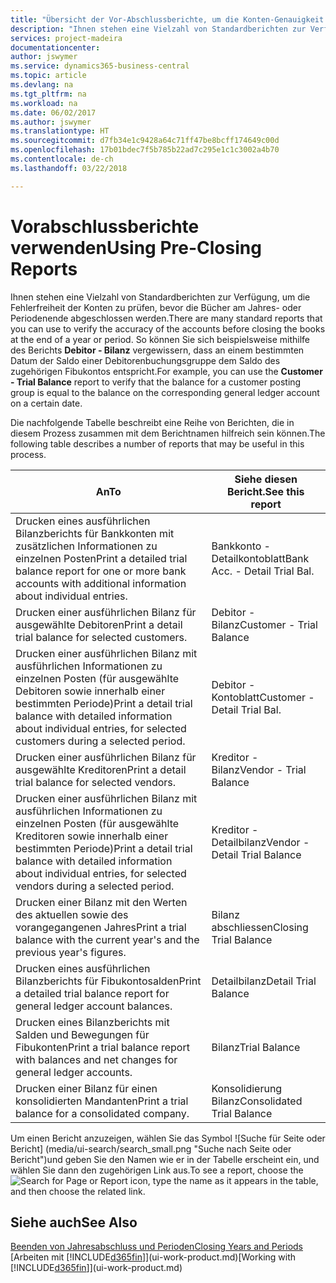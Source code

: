 ```yaml
---
title: "Übersicht der Vor-Abschlussberichte, um die Konten-Genauigkeit sicherzustellen| Microsoft Docs"
description: "Ihnen stehen eine Vielzahl von Standardberichten zur Verfügung, um die Fehlerfreiheit der Konten zu prüfen, bevor die Bücher am Jahres- oder Periodenende abgeschlossen werden."
services: project-madeira
documentationcenter: 
author: jswymer
ms.service: dynamics365-business-central
ms.topic: article
ms.devlang: na
ms.tgt_pltfrm: na
ms.workload: na
ms.date: 06/02/2017
ms.author: jswymer
ms.translationtype: HT
ms.sourcegitcommit: d7fb34e1c9428a64c71ff47be8bcff174649c00d
ms.openlocfilehash: 17b01bdec7f5b785b22ad7c295e1c1c3002a4b70
ms.contentlocale: de-ch
ms.lasthandoff: 03/22/2018

---
```

# <a name="using-pre-closing-reports"></a><span data-ttu-id="dc8df-103">Vorabschlussberichte verwenden</span><span class="sxs-lookup"><span data-stu-id="dc8df-103">Using Pre-Closing Reports</span></span>
<span data-ttu-id="dc8df-104">Ihnen stehen eine Vielzahl von Standardberichten zur Verfügung, um die Fehlerfreiheit der Konten zu prüfen, bevor die Bücher am Jahres- oder Periodenende abgeschlossen werden.</span><span class="sxs-lookup"><span data-stu-id="dc8df-104">There are many standard reports that you can use to verify the accuracy of the accounts before closing the books at the end of a year or period.</span></span> <span data-ttu-id="dc8df-105">So können Sie sich beispielsweise mithilfe des Berichts **Debitor - Bilanz** vergewissern, dass an einem bestimmten Datum der Saldo einer Debitorenbuchungsgruppe dem Saldo des zugehörigen Fibukontos entspricht.</span><span class="sxs-lookup"><span data-stu-id="dc8df-105">For example, you can use the **Customer - Trial Balance** report to verify that the balance for a customer posting group is equal to the balance on the corresponding general ledger account on a certain date.</span></span>

<span data-ttu-id="dc8df-106">Die nachfolgende Tabelle beschreibt eine Reihe von Berichten, die in diesem Prozess zusammen mit dem Berichtnamen hilfreich sein können.</span><span class="sxs-lookup"><span data-stu-id="dc8df-106">The following table describes a number of reports that may be useful in this process.</span></span>

| <span data-ttu-id="dc8df-107">An</span><span class="sxs-lookup"><span data-stu-id="dc8df-107">To</span></span> | <span data-ttu-id="dc8df-108">Siehe diesen Bericht.</span><span class="sxs-lookup"><span data-stu-id="dc8df-108">See this report</span></span> |
| --- | --- |
| <span data-ttu-id="dc8df-109">Drucken eines ausführlichen Bilanzberichts für Bankkonten mit zusätzlichen Informationen zu einzelnen Posten</span><span class="sxs-lookup"><span data-stu-id="dc8df-109">Print a detailed trial balance report for one or more bank accounts with additional information about individual entries.</span></span> |<span data-ttu-id="dc8df-110">Bankkonto - Detailkontoblatt</span><span class="sxs-lookup"><span data-stu-id="dc8df-110">Bank Acc. - Detail Trial Bal.</span></span> |
| <span data-ttu-id="dc8df-111">Drucken einer ausführlichen Bilanz für ausgewählte Debitoren</span><span class="sxs-lookup"><span data-stu-id="dc8df-111">Print a detail trial balance for selected customers.</span></span> |<span data-ttu-id="dc8df-112">Debitor - Bilanz</span><span class="sxs-lookup"><span data-stu-id="dc8df-112">Customer - Trial Balance</span></span> |
| <span data-ttu-id="dc8df-113">Drucken einer ausführlichen Bilanz mit ausführlichen Informationen zu einzelnen Posten (für ausgewählte Debitoren sowie innerhalb einer bestimmten Periode)</span><span class="sxs-lookup"><span data-stu-id="dc8df-113">Print a detail trial balance with detailed information about individual entries, for selected customers during a selected period.</span></span> |<span data-ttu-id="dc8df-114">Debitor - Kontoblatt</span><span class="sxs-lookup"><span data-stu-id="dc8df-114">Customer - Detail Trial Bal.</span></span> |
| <span data-ttu-id="dc8df-115">Drucken einer ausführlichen Bilanz für ausgewählte Kreditoren</span><span class="sxs-lookup"><span data-stu-id="dc8df-115">Print a detail trial balance for selected vendors.</span></span> |<span data-ttu-id="dc8df-116">Kreditor - Bilanz</span><span class="sxs-lookup"><span data-stu-id="dc8df-116">Vendor - Trial Balance</span></span> |
| <span data-ttu-id="dc8df-117">Drucken einer ausführlichen Bilanz mit ausführlichen Informationen zu einzelnen Posten (für ausgewählte Kreditoren sowie innerhalb einer bestimmten Periode)</span><span class="sxs-lookup"><span data-stu-id="dc8df-117">Print a detail trial balance with detailed information about individual entries, for selected vendors during a selected period.</span></span> |<span data-ttu-id="dc8df-118">Kreditor - Detailbilanz</span><span class="sxs-lookup"><span data-stu-id="dc8df-118">Vendor - Detail Trial Balance</span></span> |
| <span data-ttu-id="dc8df-119">Drucken einer Bilanz mit den Werten des aktuellen sowie des vorangegangenen Jahres</span><span class="sxs-lookup"><span data-stu-id="dc8df-119">Print a trial balance with the current year's and the previous year's figures.</span></span> |<span data-ttu-id="dc8df-120">Bilanz abschliessen</span><span class="sxs-lookup"><span data-stu-id="dc8df-120">Closing Trial Balance</span></span> |
| <span data-ttu-id="dc8df-121">Drucken eines ausführlichen Bilanzberichts für Fibukontosalden</span><span class="sxs-lookup"><span data-stu-id="dc8df-121">Print a detailed trial balance report for general ledger account balances.</span></span> |<span data-ttu-id="dc8df-122">Detailbilanz</span><span class="sxs-lookup"><span data-stu-id="dc8df-122">Detail Trial Balance</span></span> |
| <span data-ttu-id="dc8df-123">Drucken eines Bilanzberichts mit Salden und Bewegungen für Fibukonten</span><span class="sxs-lookup"><span data-stu-id="dc8df-123">Print a trial balance report with balances and net changes for general ledger accounts.</span></span> |<span data-ttu-id="dc8df-124">Bilanz</span><span class="sxs-lookup"><span data-stu-id="dc8df-124">Trial Balance</span></span> |
| <span data-ttu-id="dc8df-125">Drucken einer Bilanz für einen konsolidierten Mandanten</span><span class="sxs-lookup"><span data-stu-id="dc8df-125">Print a trial balance for a consolidated company.</span></span> |<span data-ttu-id="dc8df-126">Konsolidierung Bilanz</span><span class="sxs-lookup"><span data-stu-id="dc8df-126">Consolidated Trial Balance</span></span> |

<span data-ttu-id="dc8df-127">Um einen Bericht anzuzeigen, wählen Sie das Symbol ![Suche für Seite oder Bericht] (media/ui-search/search_small.png "Suche nach Seite oder Bericht")und geben Sie den Namen wie er in der Tabelle erscheint ein, und wählen Sie dann den zugehörigen Link aus.</span><span class="sxs-lookup"><span data-stu-id="dc8df-127">To see a report, choose the ![Search for Page or Report](media/ui-search/search_small.png "Search for Page or Report icon") icon, type the name as it appears in the table, and then choose the related link.</span></span>

## <a name="see-also"></a><span data-ttu-id="dc8df-128">Siehe auch</span><span class="sxs-lookup"><span data-stu-id="dc8df-128">See Also</span></span>
[<span data-ttu-id="dc8df-129">Beenden von Jahresabschluss und Perioden</span><span class="sxs-lookup"><span data-stu-id="dc8df-129">Closing Years and Periods</span></span>](year-close-years-periods.md)  
<span data-ttu-id="dc8df-130">[Arbeiten mit [!INCLUDE[d365fin](includes/d365fin_md.md)]](ui-work-product.md)</span><span class="sxs-lookup"><span data-stu-id="dc8df-130">[Working with [!INCLUDE[d365fin](includes/d365fin_md.md)]](ui-work-product.md)</span></span>


